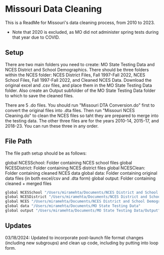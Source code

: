 
# Missouri Data Cleaning

This is a ReadMe for Missouri's data cleaning process, from 2010 to 2023.
* Note that 2020 is excluded, as MO did not administer spring tests during that year due to COVID.


## Setup

There are two main folders you need to create: MO State Testing Data and NCES District and School Demographics.
There should be three folders within the NCES folder:
NCES District Files, Fall 1997-Fall 2022, NCES School Files, Fall 1997-Fall 2022, and Cleaned NCES Data.
Download the original excel and .csv files, and place them in the MO State Testing Data folder.
Also create an Output subfolder of the MO State Testing Data folder to which to save the cleaned files.

There are 5 .do files.
You should run "Missouri DTA Conversion.do" first to convert the original files into .dta files.
Then run "Missouri NCES Cleaning.do" to clean the NCES files so taht they are prepared to merge into the testing data.
The other three files are for the years 2010-14, 2015-17, and 2018-23.  You can run these three in any order.
    
## File Path

The file path setup should be as follows: 

global NCESSchool: Folder containing NCES school files
global NCESDistrict: Folder containing NCES district files
global NCESClean: Folder containing cleaned NCES data
global data: Folder containing original data files (in both excel/csv and .dta form)
global output: Folder containing cleaned + merged files

```bash
global NCESSchool "/Users/miramehta/Documents/NCES District and School Demographics/NCES School Files, Fall 1997-Fall 2022"
global NCESDistrict "/Users/miramehta/Documents/NCES District and School Demographics/NCES District Files, Fall 1997-Fall 2022"
global NCES "/Users/miramehta/Documents/NCES District and School Demographics/Cleaned NCES Data"
global data "/Users/miramehta/Documents/MO State Testing Data"
global output "/Users/miramehta/Documents/MO State Testing Data/Output"
```
## Updates

03/18/2024: Updated to incorporate post-launch file format changes (including new subgroups) and clean up code, including by putting into loop form.
